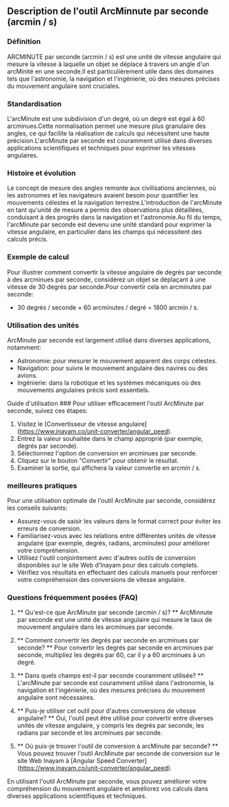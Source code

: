 ## Description de l'outil ArcMinnute par seconde (arcmin / s)

### Définition
ARCMINUTE par seconde (arcmin / s) est une unité de vitesse angulaire qui mesure la vitesse à laquelle un objet se déplace à travers un angle d'un arcMinité en une seconde.Il est particulièrement utile dans des domaines tels que l'astronomie, la navigation et l'ingénierie, où des mesures précises du mouvement angulaire sont cruciales.

### Standardisation
L'arcMinute est une subdivision d'un degré, où un degré est égal à 60 arcminues.Cette normalisation permet une mesure plus granulaire des angles, ce qui facilite la réalisation de calculs qui nécessitent une haute précision.L'arcMinute par seconde est couramment utilisé dans diverses applications scientifiques et techniques pour exprimer les vitesses angulaires.

### Histoire et évolution
Le concept de mesure des angles remonte aux civilisations anciennes, où les astronomes et les navigateurs avaient besoin pour quantifier les mouvements célestes et la navigation terrestre.L'introduction de l'arcMinute en tant qu'unité de mesure a permis des observations plus détaillées, conduisant à des progrès dans la navigation et l'astronomie.Au fil du temps, l'arcMinute par seconde est devenu une unité standard pour exprimer la vitesse angulaire, en particulier dans les champs qui nécessitent des calculs précis.

### Exemple de calcul
Pour illustrer comment convertir la vitesse angulaire de degrés par seconde à des arcminues par seconde, considérez un objet se déplaçant à une vitesse de 30 degrés par seconde.Pour convertir cela en arcminutes par seconde:
- 30 degrés / seconde × 60 arcminutes / degré = 1800 arcmin / s.

### Utilisation des unités
ArcMinute par seconde est largement utilisé dans diverses applications, notamment:
- Astronomie: pour mesurer le mouvement apparent des corps célestes.
- Navigation: pour suivre le mouvement angulaire des navires ou des avions.
- Ingénierie: dans la robotique et les systèmes mécaniques où des mouvements angulaires précis sont essentiels.

Guide d'utilisation ###
Pour utiliser efficacement l'outil ArcMinute par seconde, suivez ces étapes:
1. Visitez le [Convertisseur de vitesse angulaire] (https://www.inayam.co/unit-converter/angular_peed).
2. Entrez la valeur souhaitée dans le champ approprié (par exemple, degrés par seconde).
3. Sélectionnez l'option de conversion en arcminues par seconde.
4. Cliquez sur le bouton "Convertir" pour obtenir le résultat.
5. Examiner la sortie, qui affichera la valeur convertie en arcmin / s.

### meilleures pratiques
Pour une utilisation optimale de l'outil ArcMinute par seconde, considérez les conseils suivants:
- Assurez-vous de saisir les valeurs dans le format correct pour éviter les erreurs de conversion.
- Familiarisez-vous avec les relations entre différentes unités de vitesse angulaire (par exemple, degrés, radians, arcminutes) pour améliorer votre compréhension.
- Utilisez l'outil conjointement avec d'autres outils de conversion disponibles sur le site Web d'Inayam pour des calculs complets.
- Vérifiez vos résultats en effectuant des calculs manuels pour renforcer votre compréhension des conversions de vitesse angulaire.

### Questions fréquemment posées (FAQ)

1. ** Qu'est-ce que ArcMinute par seconde (arcmin / s)? **
ArcMinnute par seconde est une unité de vitesse angulaire qui mesure le taux de mouvement angulaire dans les arcminues par seconde.

2. ** Comment convertir les degrés par seconde en arcminues par seconde? **
Pour convertir les degrés par seconde en arcminues par seconde, multipliez les degrés par 60, car il y a 60 arcminues à un degré.

3. ** Dans quels champs est-il par seconde couramment utilisée? **
L'arcMinute par seconde est couramment utilisé dans l'astronomie, la navigation et l'ingénierie, où des mesures précises du mouvement angulaire sont nécessaires.

4. ** Puis-je utiliser cet outil pour d'autres conversions de vitesse angulaire? **
Oui, l'outil peut être utilisé pour convertir entre diverses unités de vitesse angulaire, y compris les degrés par seconde, les radians par seconde et les arcminues par seconde.

5. ** Où puis-je trouver l'outil de conversion à arcMinute par seconde? **
Vous pouvez trouver l'outil ArcMinute par seconde de conversion sur le site Web Inayam à [Angular Speed ​​Converter] (https://www.inayam.co/unit-converter/angular_peed).

En utilisant l'outil ArcMinute par seconde, vous pouvez améliorer votre compréhension du mouvement angulaire et améliorez vos calculs dans diverses applications scientifiques et techniques.